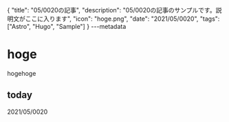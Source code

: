 {
  "title": "05/0020の記事",
  "description": "05/0020の記事のサンプルです。説明文がここに入ります",
  "icon": "hoge.png",
  "date": "2021/05/0020",
  "tags": ["Astro", "Hugo", "Sample"]
}
---metadata

# hoge
hogehoge

## today
2021/05/0020